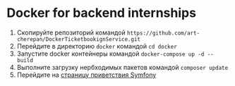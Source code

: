 # Docker for backend internships

1. Скопируйте репозиторий командой `https://github.com/art-cherepan/DockerTicketbookignService.git`
2. Перейдите в директорию `docker` командой `cd docker`
3. Запустите docker контейнеры командой `docker-compose up -d --build`
4. Выполните загрузку нербходимых пакетов командой `composer update`
5. Перейдите на [страницу приветствия Symfony](http://localhost/main)
